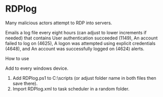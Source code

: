 # RDPlog

Many malicious actors attempt to RDP into servers.

Emails a log file every eight hours (can adjust to lower increments if needed) that contains User authentication succeeded (1149), An account failed to log on (4625), A logon was attempted using explicit credentials (4648), and An account was successfully logged on (4624) alerts.

How to use

Add to every windows device.

1. Add RDPlog.ps1 to C:\scripts (or adjust folder name in both files then save there).
2. Import RDPlog.xml to task scheduler in a random folder.
